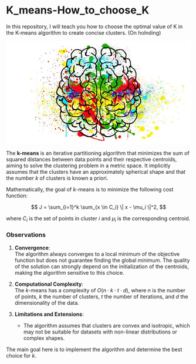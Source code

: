# K_means-How_to_choose_K

In this repository, I will teach you how to choose the optimal value of K in the K-means algorithm to create concise clusters. (On holnding)

<p align="center">
  <img src="https://github.com/VictorFrancheto/K_means-How_to_choose_K/blob/main/k_means.jpg">
</p>

The **k-means** is an iterative partitioning algorithm that minimizes the sum of squared distances between data points and their respective centroids, aiming to solve the clustering problem in a metric space. It implicitly assumes that the clusters have an approximately spherical shape and that the number $k$ of clusters is known a priori.

Mathematically, the goal of $k$-means is to minimize the following cost function:

$$
J = \sum_{i=1}^k \sum_{x \in C_i} \| x - \mu_i \|^2,
$$

where $C_i$ is the set of points in cluster $i$ and $\mu_i$ is the corresponding centroid.

### Observations

1. **Convergence**:  
   The algorithm always converges to a local minimum of the objective function but does not guarantee finding the global minimum. The quality of the solution can strongly depend on the initialization of the centroids, making the algorithm sensitive to this choice.

2. **Computational Complexity**:  
   The $k$-means has a complexity of $O(n \cdot k \cdot t \cdot d)$, where $n$ is the number of points, $k$ the number of clusters, $t$ the number of iterations, and $d$ the dimensionality of the data.

3. **Limitations and Extensions**:  
   - The algorithm assumes that clusters are convex and isotropic, which may not be suitable for datasets with non-linear distributions or complex shapes.  

The main goal here is to implement the algorithm and determine the best choice for $k$. 
